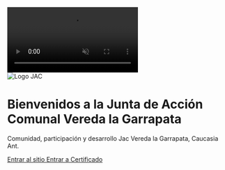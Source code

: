 <!DOCTYPE html>
<html lang="es">
<head>
  <meta charset="UTF-8" />
  <meta name="viewport" content="width=device-width, initial-scale=1.0"/>
  <title>Junta de Acción Comunal Vereda La Garrapata Bienvenidos</title>
  <script src="https://cdn.tailwindcss.com"></script>
  <style>
    @keyframes fadeInUp {
      0% { opacity: 0; transform: translateY(20px); }
      100% { opacity: 1; transform: translateY(0); }
    }
    .fade-in-up {
      animation: fadeInUp 1s ease-out forwards;
    }
  </style>
</head>
<body class="relative text-white overflow-hidden">

  <!-- Fondo de video -->
  <video autoplay muted loop playsinline class="absolute inset-0 w-full h-full object-cover z-0">
    <source src="imagen/fondojac.mp4" type="video/mp4" />
    Tu navegador no soporta video HTML5.
  </video>

  <!-- Capa oscura para mejor legibilidad -->
  <div class="absolute inset-0 bg-black bg-opacity-50 z-10"></div>

  <!-- Contenido sobre el video -->
  <div class="relative z-20 flex flex-col items-center justify-center h-screen text-center px-6">
    <img src="imagen/_Logojac-removebg-preview (1).png" alt="Logo JAC" class="w-24 h-24 mb-4 fade-in-up" style="animation-delay: 0.2s" />
    <h1 class="text-3xl md:text-4xl font-bold fade-in-up" style="animation-delay: 0.4s">
      Bienvenidos a la Junta de Acción Comunal Vereda la Garrapata
    </h1>
    <p class="text-md md:text-lg text-gray-200 mt-4 fade-in-up" style="animation-delay: 0.6s">
      Comunidad, participación y desarrollo Jac Vereda la Garrapata, Caucasia Ant.
    </p>
    <a href="home.html" class="mt-8 inline-block bg-green-600 text-white px-6 py-3 rounded-full hover:bg-green-700 transition fade-in-up" style="animation-delay: 0.8s">
      Entrar al sitio
    </a>
    <a href="certificado.html" class="mt-8 inline-block bg-green-600 text-white px-6 py-3 rounded-full hover:bg-green-700 transition fade-in-up" style="animation-delay: 0.8s">
      Entrar a Certificado
    </a>
  </div>

</body>
</html>
